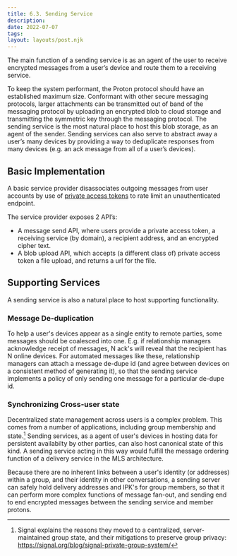 ```yaml
---
title: 6.3. Sending Service
description: 
date: 2022-07-07
tags:
layout: layouts/post.njk
---
```


The main function of a sending service is as an agent of the user to receive encrypted messages from a user’s device and route them to a receiving service.

To keep the system performant, the Proton protocol should have an established maximum size. Conformant with other secure messaging protocols, larger attachments can be transmitted out of band of the messaging protocol by uploading an encrypted blob to cloud storage and transmitting the symmetric key through the messaging protocol. The sending service is the most natural place to host this blob storage, as an agent of the sender. Sending services can also serve to abstract away a user’s many devices by providing a way to deduplicate responses from many devices (e.g. an ack message from all of a user’s devices).  
## Basic Implementation
A basic service provider disassociates outgoing messages from user accounts by use of [private access tokens](https://blog.cloudflare.com/eliminating-captchas-on-iphones-and-macs-using-new-standard/) to rate limit an unauthenticated endpoint.

The service provider exposes 2 API’s:
- A message send API, where users provide a private access token, a receiving service (by domain), a recipient address, and an encrypted cipher text.
- A blob upload API, which accepts (a different class of) private access token a file upload, and returns a url for the file.

## Supporting Services

A sending service is also a natural place to host supporting functionality.

### Message De-duplication
To help a user's devices appear as a single entity to remote parties, some messages should be coalesced into one. E.g. if relationship managers acknowledge receipt of messages, N ack's will reveal that the recipient has N online devices. For automated messages like these, relationship managers can attach a message de-dupe id (and agree between devices on a consistent method of generating it), so that the sending service implements a policy of only sending one message for a particular de-dupe id.

### Synchronizing Cross-user state
Decentralized state management across users is a complex problem. This comes from a number of applications, including group membership and state.[^1] Sending services, as a agent of user's devices in hosting data for persistent availabilty by other parties, can also host canonical state of this kind. A sending service acting in this way would fulfill the message ordering function of a delivery service in the MLS architecture. 

Because there are no inherent links between a user's identity (or addresses) within a group, and their identity in other conversations, a sending server can safely hold delivery addresses and IPK's for group members, so that it can perform more complex functions of message fan-out, and sending end to end encrypted messages between the sending service and member protons.


[^1]:Signal explains the reasons they moved to a centralized, server-maintained group state, and their mitigations to preserve group privacy: https://signal.org/blog/signal-private-group-system/


